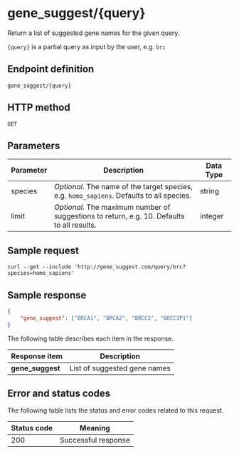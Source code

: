 # gene_suggest/{query}

Return a list of suggested gene names for the given query.

`{query}` is a partial query as input by the user, e.g. `brc`

## Endpoint definition

`gene_suggest/{query}`

## HTTP method

`GET`

## Parameters

| Parameter | Description | Data Type |
|-----------|-------------|-----------|
| species | *Optional*. The name of the target species, e.g. `homo_sapiens`. Defaults to all species. | string |
| limit | *Optional*. The maximum number of suggestions to return, e.g. 10. Defaults to all results. | integer |

## Sample request

```
curl --get --include 'http://gene_suggest.com/query/brc?species=homo_sapiens'
```

## Sample response

```json
{
    "gene_suggest": ["BRCA1", "BRCA2", "BRCC3", "BRCC3P1"]
}
```

The following table describes each item in the response.

|Response item | Description |
|----------|------------|
| **gene_suggest** | List of suggested gene names |

## Error and status codes

The following table lists the status and error codes related to this request.

| Status code | Meaning |
|--------|----------|
| 200 | Successful response |

